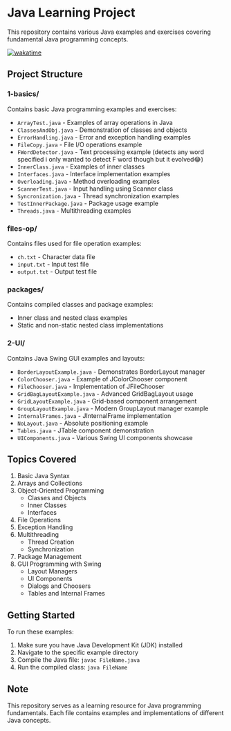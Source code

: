 # Java Learning Project

This repository contains various Java examples and exercises covering fundamental Java programming concepts.

[![wakatime](https://wakatime.com/badge/github/nischhal-hub/java-learning.svg)](https://wakatime.com/badge/github/nischhal-hub/java-learning)

## Project Structure

### 1-basics/
Contains basic Java programming examples and exercises:

- `ArrayTest.java` - Examples of array operations in Java
- `ClassesAndObj.java` - Demonstration of classes and objects
- `ErrorHandling.java` - Error and exception handling examples
- `FileCopy.java` - File I/O operations example
- `FWordDetector.java` - Text processing example (detects any word specified i only wanted to detect F word though but it evolved😂)
- `InnerClass.java` - Examples of inner classes
- `Interfaces.java` - Interface implementation examples
- `Overloading.java` - Method overloading examples
- `ScannerTest.java` - Input handling using Scanner class
- `Syncronization.java` - Thread synchronization examples
- `TestInnerPackage.java` - Package usage example
- `Threads.java` - Multithreading examples

### files-op/
Contains files used for file operation examples:
- `ch.txt` - Character data file
- `input.txt` - Input test file
- `output.txt` - Output test file

### packages/
Contains compiled classes and package examples:
- Inner class and nested class examples
- Static and non-static nested class implementations

### 2-UI/
Contains Java Swing GUI examples and layouts:
- `BorderLayoutExample.java` - Demonstrates BorderLayout manager
- `ColorChooser.java` - Example of JColorChooser component
- `FileChooser.java` - Implementation of JFileChooser
- `GridBagLayoutExample.java` - Advanced GridBagLayout usage
- `GridLayoutExample.java` - Grid-based component arrangement
- `GroupLayoutExample.java` - Modern GroupLayout manager example
- `InternalFrames.java` - JInternalFrame implementation
- `NoLayout.java` - Absolute positioning example
- `Tables.java` - JTable component demonstration
- `UIComponents.java` - Various Swing UI components showcase

## Topics Covered

1. Basic Java Syntax
2. Arrays and Collections
3. Object-Oriented Programming
   - Classes and Objects
   - Inner Classes
   - Interfaces
4. File Operations
5. Exception Handling
6. Multithreading
   - Thread Creation
   - Synchronization
7. Package Management
8. GUI Programming with Swing
   - Layout Managers
   - UI Components
   - Dialogs and Choosers
   - Tables and Internal Frames

## Getting Started

To run these examples:

1. Make sure you have Java Development Kit (JDK) installed
2. Navigate to the specific example directory
3. Compile the Java file: `javac FileName.java`
4. Run the compiled class: `java FileName`

## Note

This repository serves as a learning resource for Java programming fundamentals. Each file contains examples and implementations of different Java concepts.
